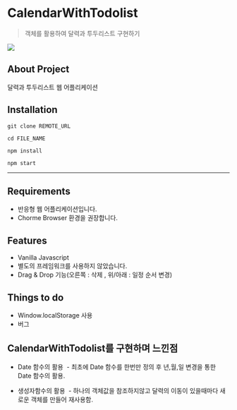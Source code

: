 # CalendarWithTodolist
> 객체를 활용하여 달력과 투두리스트 구현하기


![](https://github.com/Geon-wooBryanKim/CalendarList/blob/master/ui.png)

## About Project
달력과 투두리스트 웹 어플리케이션

## Installation

```
git clone REMOTE_URL

cd FILE_NAME

npm install

npm start
```
---

## Requirements
- 반응형 웹 어플리케이션입니다.
- Chorme Browser 환경을 권장합니다.

## Features
- Vanilla Javascript
- 별도의 프레임워크를 사용하지 않았습니다.
- Drag & Drop 기능(오른쪽 : 삭제 , 위/아래 : 일정 순서 변경)

## Things to do
- Window.localStorage 사용
- 버그 

## CalendarWithTodolist를 구현하며 느낀점
- Date 함수의 활용
  - 최초에 Date 함수를 한번만 정의 후 년,월,일 변경을 통한 Date 함수의 활용.

- 생성자함수의 활용
  - 하나의 객체값을 참조하지않고 달력의 이동이 있을때마다 새로운 객체를 만들어 재사용함.
